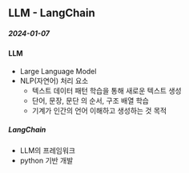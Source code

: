 ## LLM - LangChain
##### 2024-01-07  

#### LLM  
+ Large Language Model 
+ NLP(자연어) 처리 요소
  + 텍스트 데이터 패턴 학습을 통해 새로운 텍스트 생성
  + 단어, 문장, 문단 의 순서, 구조 배열 학습
  + 기계가 인간의 언어 이해하고 생성하는 것 목적


##### LangChain
+ LLM의 프레임워크
+ python 기반 개발






